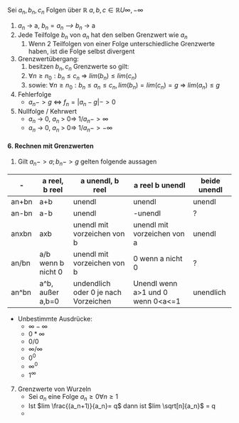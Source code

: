 
Sei $a_n, b_n, c_n$ Folgen über $\mathbb{R}$ $a,b,c \in \mathbb{R} U {\infty, -\infty}$ 
1. $a_n$ -> a, $b_n = a_n$ *—>* $b_n$ -> a
2. Jede Teilfolge $b_n$ von $a_n$ hat den selben Grenzwert wie $a_n$
	1. Wenn 2 Teilfolgen von einer Folge unterschiedliche Grenzwerte haben, ist die Folge selbst divergent
3. Grenzwertübergang:
	1. besitzen $b_n, c_n$ Grenzwerte so gilt:
	2. $\forall n\ge n_0: b_n \le c_n$ => $lim(b_n) \le lim(c_n)$
	3. sowie: $\forall n\ge n_0: b_n \le a_n \le c_n, lim(b_n) = lim(c_n) = g$ => $lim(a_n) \le g$
4. Fehlerfolge
	- $a_n -> g$ <=> $f_n = |a_n - g| -> 0$
5. Nullfolge / Kehrwert
	- $a_n$ -> 0, $a_n$ > 0=> $1/a_n -> \infty$ 
	- $a_n$ -> 0, $a_n$ > 0=> $1/a_n -> -\infty$ 


#### 6. Rechnen mit Grenzwerten
1. Gilt $a_n -> a; b_n->g$ gelten folgende aussagen

| -     | a reel, b reel     | a unendl, b reel            | a reel b unendl             | beide unendl |
| ----- | ------------------ | --------------------------- | --------------------------- | ------------ |
| an+bn | a+b                | unendl                      | unendl                      | unendl       |
| an-bn | a-b                | unendl                      | -unendl                     | ?            |
| anxbn | axb                | unendl mit vorzeichen von b | unendl mit vorzeichen von a | unendl       |
| an/bn | a/b wenn b nicht 0 | unendl mit vorzeichen von b | 0   wenn a nicht 0          | ?            |
| an^bn      |      a^b, außer a,b=0              |         undendlich oder 0 je nach Vorzeichen                    |          Unendl wenn a>1 und 0 wenn 0<a<=1                  |       unendlich       |

- Unbestimmte Ausdrücke:
	- $\infty - \infty$
	- $0 * \infty$
	- $0/0$
	- $\infty/\infty$
	- $0^0$
	- $\infty^0$
	- $1^\infty$

7. Grenzwerte von Wurzeln
	- Sei $a_n$ eine Folge $a_n \ge 0 \forall n \ge 1$
	- Ist $lim \frac{(a_n+1)}{a_n}= q$   dann ist    $lim \sqrt[n]{a_n}$ = q
	- 